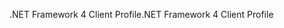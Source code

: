 <span data-ttu-id="4ba9c-101">.NET Framework 4 Client Profile</span><span class="sxs-lookup"><span data-stu-id="4ba9c-101">.NET Framework 4 Client Profile</span></span>
